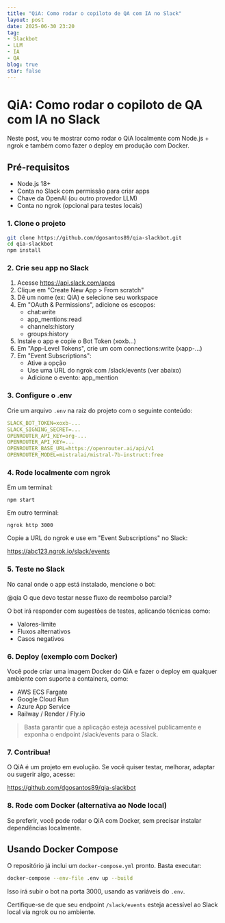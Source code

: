 ```yaml
---
title: "QiA: Como rodar o copiloto de QA com IA no Slack"
layout: post
date: 2025-06-30 23:20
tag:
- Slackbot
- LLM
- IA
- QA
blog: true
star: false
---
```


QiA: Como rodar o copiloto de QA com IA no Slack
===============================================

Neste post, vou te mostrar como rodar o QiA localmente com Node.js + ngrok e também como fazer o deploy em produção com Docker.

Pré-requisitos
--------------

- Node.js 18+
- Conta no Slack com permissão para criar apps
- Chave da OpenAI (ou outro provedor LLM)
- Conta no ngrok (opcional para testes locais)

### 1. Clone o projeto

```bash
git clone https://github.com/dgosantos89/qia-slackbot.git
cd qia-slackbot
npm install
```

### 2. Crie seu app no Slack


1. Acesse https://api.slack.com/apps
2. Clique em "Create New App > From scratch"
3. Dê um nome (ex: QiA) e selecione seu workspace
4. Em "OAuth & Permissions", adicione os escopos:
   - chat:write
   - app_mentions:read
   - channels:history
   - groups:history
5. Instale o app e copie o Bot Token (xoxb...)
6. Em "App-Level Tokens", crie um com connections:write (xapp-...)
7. Em "Event Subscriptions":
   - Ative a opção
   - Use uma URL do ngrok com /slack/events (ver abaixo)
   - Adicione o evento: app_mention

### 3. Configure o .env

Crie um arquivo `.env` na raiz do projeto com o seguinte conteúdo:

```YAML
SLACK_BOT_TOKEN=xoxb-...
SLACK_SIGNING_SECRET=...
OPENROUTER_API_KEY=org-...
OPENROUTER_API_KEY=...
OPENROUTER_BASE_URL=https://openrouter.ai/api/v1
OPENROUTER_MODEL=mistralai/mistral-7b-instruct:free
```

### 4. Rode localmente com ngrok

Em um terminal:

`npm start`

Em outro terminal:

`ngrok http 3000`

Copie a URL do ngrok e use em "Event Subscriptions" no Slack:

https://abc123.ngrok.io/slack/events


### 5. Teste no Slack

No canal onde o app está instalado, mencione o bot:

@qia O que devo testar nesse fluxo de reembolso parcial?

O bot irá responder com sugestões de testes, aplicando técnicas como:

- Valores-limite
- Fluxos alternativos
- Casos negativos

### 6. Deploy (exemplo com Docker)

Você pode criar uma imagem Docker do QiA e fazer o deploy em qualquer ambiente com suporte a containers, como:

- AWS ECS Fargate
- Google Cloud Run
- Azure App Service
- Railway / Render / Fly.io

> Basta garantir que a aplicação esteja acessível publicamente e exponha o endpoint /slack/events para o Slack.

### 7. Contribua!

O QiA é um projeto em evolução. Se você quiser testar, melhorar, adaptar ou sugerir algo, acesse:

https://github.com/dgosantos89/qia-slackbot


### 8. Rode com Docker (alternativa ao Node local)

Se preferir, você pode rodar o QiA com Docker, sem precisar instalar dependências localmente.

## Usando Docker Compose

O repositório já inclui um `docker-compose.yml` pronto. Basta executar:

```bash
docker-compose --env-file .env up --build
```

Isso irá subir o bot na porta 3000, usando as variáveis do `.env`.

Certifique-se de que seu endpoint `/slack/events` esteja acessível ao Slack local via ngrok ou no ambiente.
